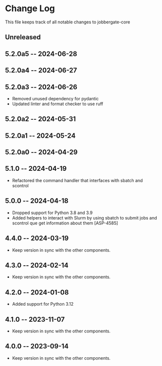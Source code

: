 # Change Log

This file keeps track of all notable changes to jobbergate-core

## Unreleased


## 5.2.0a5 -- 2024-06-28
## 5.2.0a4 -- 2024-06-27
## 5.2.0a3 -- 2024-06-26
- Removed unused dependency for pydantic
- Updated linter and format checker to use ruff

## 5.2.0a2 -- 2024-05-31
## 5.2.0a1 -- 2024-05-24
## 5.2.0a0 -- 2024-04-29
## 5.1.0 -- 2024-04-19

- Refactored the command handler that interfaces with sbatch and scontrol

## 5.0.0 -- 2024-04-18

- Dropped support for Python 3.8 and 3.9
- Added helpers to interact with Slurm by using sbatch to submit jobs and scontrol que get information about them [ASP-4585]

## 4.4.0 -- 2024-03-19

- Keep version in sync with the other components.

## 4.3.0 -- 2024-02-14

- Keep version in sync with the other components.

## 4.2.0 -- 2024-01-08

- Added support for Python 3.12

## 4.1.0 -- 2023-11-07

- Keep version in sync with the other components.

## 4.0.0 -- 2023-09-14

- Keep version in sync with the other components.
